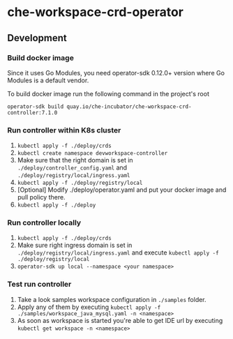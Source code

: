 # che-workspace-crd-operator

## Development

### Build docker image

Since it uses Go Modules, you need operator-sdk 0.12.0+ version where Go Modules is a default vendor.

To build docker image run the following command in the project's root

```
operator-sdk build quay.io/che-incubator/che-workspace-crd-controller:7.1.0
```

### Run controller within K8s cluster
1. `kubectl apply -f ./deploy/crds`
2. `kubectl create namespace devworkspace-controller`
3. Make sure that the right domain is set in `./deploy/controller_config.yaml` and `./deploy/registry/local/ingress.yaml`
4. `kubectl apply -f ./deploy/registry/local`
5. [Optional] Modify ./deploy/operator.yaml and put your docker image and pull policy there.
6. `kubectl apply -f ./deploy`

### Run controller locally
1. `kubectl apply -f ./deploy/crds`
2. Make sure right ingress domain is set in `./deploy/registry/local/ingress.yaml` and execute `kubectl apply -f ./deploy/registry/local`
3. `operator-sdk up local --namespace <your namespace>`

### Test run controller

1. Take a look samples workspace configuration in `./samples` folder.
2. Apply any of them by executing `kubectl apply -f ./samples/workspace_java_mysql.yaml -n <namespace>`
3. As soon as workspace is started you're able to get IDE url by executing `kubectl get workspace -n <namespace>`
